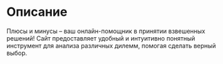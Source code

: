 # Описание

Плюсы и минусы – ваш онлайн-помощник в принятии взвешенных решений! Cайт предоставляет удобный и интуитивно понятный инструмент для анализа различных дилемм, помогая сделать верный выбор.
